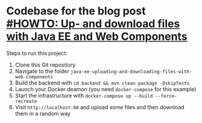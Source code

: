# Codebase for the blog post [#HOWTO: Up- and download files with Java EE and Web Components](https://rieckpil.de/howto-up-and-download-files-with-java-ee-and-web-components)

Steps to run this project:

1. Clone this Git repository
2. Navigate to the folder `java-ee-uploading-and-downloading-files-with-web-components`
3. Build the backend with `cd backend && mvn clean package -DskipTests`
4. Launch your Docker deamon (you need `docker-compose` for this example)
5. Start the infrastructure with `docker-compose up --build --force-recreate`
6. Visit `http://localhost:80` and upload some files and then download them in a random way